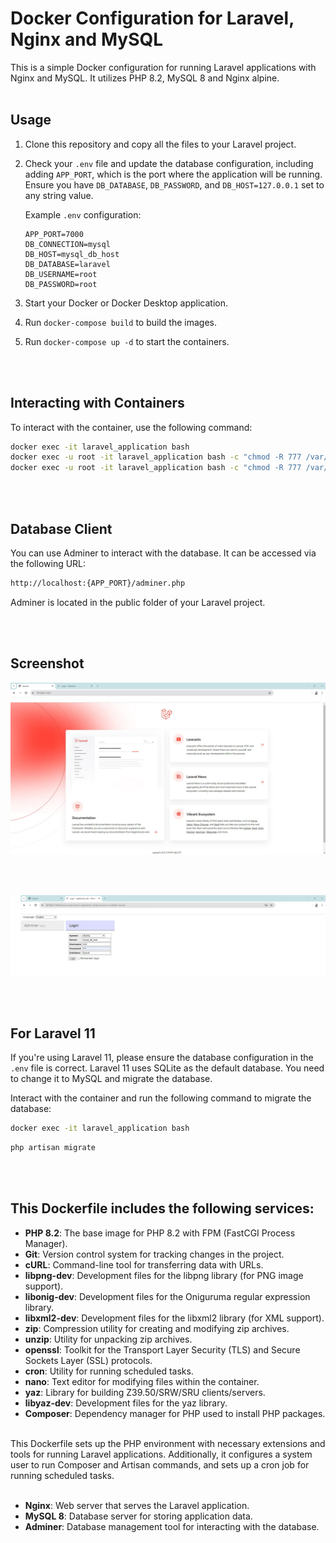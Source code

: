 # Docker Configuration for Laravel, Nginx and MySQL

This is a simple Docker configuration for running Laravel applications with Nginx and MySQL. It utilizes PHP 8.2, MySQL 8 and Nginx alpine.
<br>
<br>
## Usage

1. Clone this repository and copy all the files to your Laravel project.
2. Check your `.env` file and update the database configuration, including adding `APP_PORT`, which is the port where the application will be running. Ensure you have `DB_DATABASE`, `DB_PASSWORD`, and `DB_HOST=127.0.0.1` set to any string value.

    Example `.env` configuration:
    ```env
    APP_PORT=7000
    DB_CONNECTION=mysql
    DB_HOST=mysql_db_host
    DB_DATABASE=laravel
    DB_USERNAME=root
    DB_PASSWORD=root
    ```

3. Start your Docker or Docker Desktop application.
4. Run `docker-compose build` to build the images.
5. Run `docker-compose up -d` to start the containers.
<br>
<br>

## Interacting with Containers

To interact with the container, use the following command:

```bash
docker exec -it laravel_application bash
docker exec -u root -it laravel_application bash -c "chmod -R 777 /var/www/bootstrap/cache"
docker exec -u root -it laravel_application bash -c "chmod -R 777 /var/www/storage"
```
<br>
<br>

## Database Client

You can use Adminer to interact with the database. It can be accessed via the following URL:

```bash
http://localhost:{APP_PORT}/adminer.php
```

Adminer is located in the public folder of your Laravel project.

<br>
<br>

## Screenshot
 ![Application](https://github.com/ferdous-ahmed-khan/dockerize-laravel-mysql-nginx/blob/main/public/readme-img/laravel_application.jpg)

<br>
<br>
 
 ![Application](https://github.com/ferdous-ahmed-khan/dockerize-laravel-mysql-nginx/blob/main/public/readme-img/database_client_img.jpg)

<br>
<br>

## For Laravel 11

If you're using Laravel 11, please ensure the database configuration in the `.env` file is correct. Laravel 11 uses SQLite as the default database. You need to change it to MySQL and migrate the database.

Interact with the container and run the following command to migrate the database:

```bash
docker exec -it laravel_application bash
```
```bash
php artisan migrate
```
<br>
<br>

## This Dockerfile includes the following services:

- **PHP 8.2**: The base image for PHP 8.2 with FPM (FastCGI Process Manager).
- **Git**: Version control system for tracking changes in the project.
- **cURL**: Command-line tool for transferring data with URLs.
- **libpng-dev**: Development files for the libpng library (for PNG image support).
- **libonig-dev**: Development files for the Oniguruma regular expression library.
- **libxml2-dev**: Development files for the libxml2 library (for XML support).
- **zip**: Compression utility for creating and modifying zip archives.
- **unzip**: Utility for unpacking zip archives.
- **openssl**: Toolkit for the Transport Layer Security (TLS) and Secure Sockets Layer (SSL) protocols.
- **cron**: Utility for running scheduled tasks.
- **nano**: Text editor for modifying files within the container.
- **yaz**: Library for building Z39.50/SRW/SRU clients/servers.
- **libyaz-dev**: Development files for the yaz library.
- **Composer**: Dependency manager for PHP used to install PHP packages.


 <br>
This Dockerfile sets up the PHP environment with necessary extensions and tools for running Laravel applications. Additionally, it configures a system user to run Composer and Artisan commands, and sets up a cron job for running scheduled tasks.


<br>
<br>

- **Nginx**: Web server that serves the Laravel application.
- **MySQL 8**: Database server for storing application data.
- **Adminer**: Database management tool for interacting with the database.


